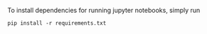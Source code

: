 To install dependencies for running jupyter notebooks, simply run

```pip install -r requirements.txt```